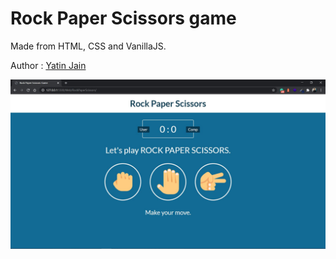 # Rock Paper Scissors game

Made from HTML, CSS and VanillaJS.

Author : [Yatin Jain](https://www.gtihub.com/theyatinjain/)

![RPS Game](images/screenshot.JPG)
